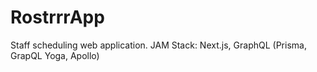 # RostrrrApp
Staff scheduling web application. JAM Stack: Next.js, GraphQL (Prisma, GrapQL Yoga, Apollo)
